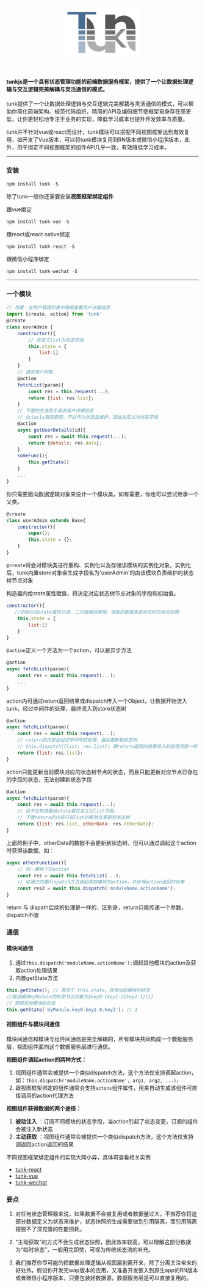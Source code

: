 
<div style="text-align:center; margin-bottom:50px;">
<img style="width: 200px;" src="./img/logo1x.png?raw=true" alt="tunk logo">
</div>


#### tunkjs是一个具有状态管理功能的前端数据服务框架，提供了一个让数据处理逻辑与交互逻辑完美解耦与灵活通信的模式。 

tunk提供了一个让数据处理逻辑与交互逻辑完美解耦与灵活通信的模式，可以帮助你简化前端架构、规范代码组织，精简的API及编码细节使框架自身存在感更低，让你更轻松地专注于业务的实现，降低学习成本也提升开发效率与质量。

tunk并不针对vue或react而设计，tunk模块可以搭配不同视图框架达到有效复用，如开发了Vue版本，可以将tunk模块复用到RN版本或微信小程序版本，此外，用于绑定不同视图框架的组件API几乎一致，有效降低学习成本。


----

<!-- toc -->

### 安装

````javascript
npm install tunk -S
````
除了tunk一般你还需要安装**视图框架绑定组件**

跟vue绑定

````javascript
npm install tunk-vue -S
````
跟react或react native绑定

````javascript
npm install tunk-react -S
````
跟微信小程序绑定

````javascript
npm install tunk-wechat -S
````

----

### 一个模块

````javascript
// 场景：在用户管理列表中弹框查看用户详细信息
import {create, action} from 'tunk'
@create
class userAdmin {
	constructor(){
		// 仅定义list为状态字段
		this.state = {
			list:[]
		}
	}
	// 请求用户列表
	@action
	fetchList(param){
		const res = this.request(...);
		return {list: res.list};
	}
	// 下面的方法用于请求用户详细信息
	// details用完即焚，不必作为状态去维护，因此未定义为状态字段
	@action
	async getUserDetails(id){
		const res = await this.request(...);
		return {details: res.data};
	}
	someFunc(){
		this.getState()
	}
	...
}
````

你只需要面向数据逻辑对象来设计一个模块类，如有需要，你也可以尝试继承一个父类。

````javascript
@create
class userAdmin extends Base{
	constructor(){
		super();
		this.state = {};
	}
}
````

`@create`将会对模块类进行重构、实例化以及存储该模块的实例化对象，实例化后，tunk内置store对象会生成字段名为'userAdmin'的由该模块负责维护的状态树节点对象

构造器内给state属性赋值，将决定对应状态树节点对象的字段和初始值。

````javascript
constructor(){
   //初始化后state属性只读，二次赋值将报错，读取的数据来自状态树的状态快照
	this.state = {
		list:[]
	}
}
````

`@action`定义一个方法为一个action，可以是异步方法

````javascript
@action
async fetchList(param){
	const res = await this.request(...);
	...
}
````

action内可通过return返回结果或dispatch传入一个Object，让数据开始流入tunk，经过中间件的处理，最终流入到store状态树

````javascript
@action
async fetchList(param){
	const res = await this.request(...);
	// return的内容会经过中间件的处理，最后更新到状态树
	// this.dispatch({list: res.list}) 跟return返回的结果进入的处理流程一样
	return {list: res.list};
}
````

action只能更新当前模块对应的状态树节点的状态，而且只能更新对应节点已存在的字段的状态，无法创建新状态字段

````javascript
@action
async fetchList(param){
	const res = await this.request(...);
	// 由于在构造器给state属性定义过list字段，
	// 下面return的内容只有list的新状态更新到状态树
	return {list: res.list, otherData: res.otherData};
}
````

上面的例子中，otherData的数据不会更新到状态树，但可以通过调起这个action时获得该数据，如：

````javascript
async otherFunction(){
	// 同一模块下的action
	const res = await this.fetchList(...);
	// 可通过内置dispatch方法调起其他模块的action，并获得action返回的结果
	const res2 = await this.dispatch('moduleName.actionName');
}
````

return 与 dispath后续的处理是一样的，区别是，return只能传递一个参数，dispatch不限


### 通信 

#### 模块间通信 

1. 通过`this.dispatch('moduleName.actionName');`调起其他模块的action及获取action处理结果
2. 内置getState方法

````javascript
this.getState(); // 等同于 this.state，获得当前模块的状态
//假设模块myModule的状态节点对象为{key0:{key1:[{key2:1}]}}
// 获得其他模块的状态
this.getState('myModule.key0.key1.0.key2'); // 1
````

#### 视图组件与模块间通信

模块间通信和模块与组件间通信是完全解耦的，所有模块共同构成一个数据服务层，视图组件面向这个数据服务层进行通信。

**视图组件调起action的两种方式：**

1. 视图组件通常会被提供一个类似dispatch方法，这个方法仅支持调起action，如：`this.dispatch('moduleName.actionName', arg1, arg2, ...);`
2. 跟视图框架绑定的组件通常会支持`actons`组件属性，用来自动生成该组件可直接调用的action代理方法

**视图组件获得数据的两个途径：**

1. **被动注入** ：订阅不同模块的状态字段，当action引起了状态变更，订阅的组件会被注入新状态
2. **主动获取** ：视图组件通常会被提供一个类似dispatch方法，这个方法仅支持调返回action返回的结果

不同视图框架绑定组件的实现大同小异，具体可查看相关实例

* [tunk-react](doc/plugins/tunk-react.md)
* [tunk-vue](doc/plugins/tunk-vue.md)
* [tunk-wechat](doc/plugins/tunk-wechat.md)



### 要点


1. 对任何状态管理器来说，如果数据不会被复用或者数据量过大，不推荐你将这部分数据定义为状态来维护，状态快照的生成需要做到引用隔离，而引用隔离摆脱不了深克隆的性能损耗。

2. “主动获取”的方式不会生成状态快照，因此效率较高，可以理解这部分数据为“临时状态”，一般用完即焚，可视为传统状态流的补充。

3. 我们推荐你尽可能的把数据处理逻辑从视图层剥离开来，除了分离关注带来的好处外，假设你开发完wap版本的应用，又准备开发嵌入到原生app的RN版本或者微信小程序版本，只要包装好数据源，数据服务层是可以直接复用的。





